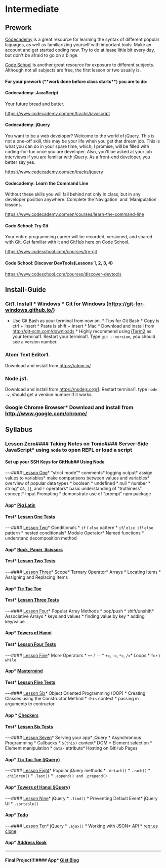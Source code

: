

# Intermediate

## Prework

[Codecademy](https://www.codecademy.com/) is a great resource for learning the syntax of different popular laguages, as well as familiarizing yourself with important tools. Make an account and get started coding now. Try to do at lease little bit every day, but don't be afraid to go on a binge.

[Code School](https://www.codeschool.com/) is another great resource for exposure to different subjects. Although not all subjects are free, the first lesson or two usually is.

#### For your prework \(\*\*work done before class starts\*\*\) you are to do:

#### Codecademy: JavaScript
Your future bread and butter.

https://www.codecademy.com/en/tracks/javascript

#### Codecademy: jQuery
You want to be a web developer? Welcome to the world of jQuery. This is not a one-off skill, this may be your life when you get that dream job. This is what you can do in your spare time, which, I promise, will be filled with coding-for-fun once you are developer. Also, you'll be asked at your job interviews if you are familiar with jQuery. As a front-end developer, you better say yes.

https://www.codecademy.com/en/tracks/jquery

#### Codecademy: Learn the Command Line
Without these skills you will fall behind not only in class, but in any developer position anywhere. Complete the\`Navigation\` and \`Manipulation\` lessons.

https://www.codecademy.com/en/courses/learn-the-command-line

#### Code School: Try Git 

Your entire programming career will be recorded, versioned, and shared with Git. Get familiar with it and GitHub here on Code School.

https://www.codeschool.com/courses/try-git

#### Code School: Discover DevTools(Lessons 1, 2, 3, 4)

https://www.codeschool.com/courses/discover-devtools


## Install-Guide


### Git1. Install * Windows * Git for Windows (https://git-for-windows.github.io/) 
* Use Git Bash as your terminal from now on. * Tips for Git Bash * Copy is ctrl + insert * Paste is shift + insert * Mac * Download and install from http://git-scm.com/downloads * Highly recommend using [iTerm2](https://www.iterm2.com/) as your terminal1. Restart your terminal1. Type `git --version`, you should see a version number.

### Atom Text Editor1. 
Download and install from https://atom.io/

### Node.js1. 
Download and install from https://nodejs.org/1. Restart terminal1. type `node -v`, should get a version number if it works.

### Google Chrome Browser* Download and install from http://www.google.com/chrome/


## Syllabus

### [Lesson Zero](https://github.com/AustinCodingAcademy/intermediate-textbook/blob/master/lessons/00LessonZero.md)#### Taking Notes on Tonic#### Server-Side JavaScript* using `node` to open REPL or load a script
#### Set up your SSH Keys for GitHub## Using Node
---#### [Lesson One](https://github.com/AustinCodingAcademy/intermediate-textbook/blob/master/lessons/01LessonOne.md)* "strict mode"* comments* logging output* assign values to variables* make comparisons between values and variables* overview of popular data types * boolean * undefined * null * number * string* `&&`, `||`, and `!` operators* basic understanding of "truthiness" concept* Input Prompting * demonstrate use of "prompt" npm package
#### App* [Pig Latin](https://github.com/AustinCodingAcademy/intermediate-textbook/blob/master/app-guides/01PigLatin.md)
#### Test* [Lesson One Tests](https://github.com/AustinCodingAcademy/frontend-intermediate-workbook/blob/gh-pages/test/01LessonOneTest.js)
---#### [Lesson Two](https://github.com/AustinCodingAcademy/intermediate-textbook/blob/master/lessons/02LessonTwo.md)* Conditionals * `if` / `else` pattern * `if`/ `else if`/ `else` pattern * nested conditionals* Modulo Operator* Named functions * understand decomposition method
#### App* [Rock, Paper, Scissors](https://github.com/AustinCodingAcademy/intermediate-textbook/blob/master/app-guides/02RockPaperScissors.md)
#### Test* [Lesson Two Tests](https://github.com/AustinCodingAcademy/frontend-intermediate-workbook/blob/gh-pages/test/02LessonTwoTest.js)
---#### [Lesson Three](https://github.com/AustinCodingAcademy/intermediate-textbook/blob/master/lessons/03LessonThree.md)* Scope* Ternary Operator* Arrays * Locating Items * Assigning and Replacing Items
#### App* [Tic Tac Toe](https://github.com/AustinCodingAcademy/intermediate-textbook/blob/master/app-guides/03TicTacToe.md)
#### Test* [Lesson Three Tests](https://github.com/AustinCodingAcademy/frontend-intermediate-workbook/blob/gh-pages/test/03LessonThreeTest.js)
---#### [Lesson Four](https://github.com/AustinCodingAcademy/intermediate-textbook/blob/master/lessons/04LessonFour.md)* Popular Array Methods * pop/push * shift/unshift* Associative Arrays * keys and values * finding value by key * adding key/value
#### App* [Towers of Hanoi](https://github.com/AustinCodingAcademy/intermediate-textbook/blob/master/app-guides/04TowersOfHanoi.md)
#### Test* [Lesson Four Tests](https://github.com/AustinCodingAcademy/frontend-intermediate-workbook/blob/gh-pages/test/04LessonFourTest.js)
---#### [Lesson Five](https://github.com/AustinCodingAcademy/intermediate-textbook/blob/master/lessons/05LessonFive.md)* More Operators * `++` / `--` * `+=`, `-=`, `*=`, `/=`* Loops * `for` / `while`
#### App* [Mastermind](https://github.com/AustinCodingAcademy/intermediate-textbook/blob/master/app-guides/05Mastermind.md)
#### Test* [Lesson Five Tests](https://github.com/AustinCodingAcademy/frontend-intermediate-workbook/blob/gh-pages/test/05LessonFiveTest.js)
---#### [Lesson Six](https://github.com/AustinCodingAcademy/intermediate-textbook/blob/master/lessons/06LessonSix.md)* Object Oriented Programming (OOP) * Creating Classes using the Constructor Method * `this` context * passing in arguments to contructor
#### App * [Checkers](https://github.com/AustinCodingAcademy/intermediate-textbook/blob/master/app-guides/06Checkers.md)
#### Test* [Lesson Six Tests](https://github.com/AustinCodingAcademy/frontend-intermediate-workbook/blob/gh-pages/test/06LessonSixTest.js)
---#### [Lesson Seven](https://github.com/AustinCodingAcademy/intermediate-textbook/blob/master/lessons/07LessonSeven.md)* Serving your app* jQuery * Asynchronous Programming * Callbacks * `$(this)` context* DOM * Element selection * Element manipulation * `data-` attribute* Hosting on GitHub Pages
#### App* [Tic Tac Toe (jQuery)](https://github.com/AustinCodingAcademy/intermediate-textbook/blob/master/app-guides/06Checkers.md)
---#### [Lesson Eight](https://github.com/AustinCodingAcademy/intermediate-textbook/blob/master/lessons/08LessonEight.md)* Popular jQuery methods * `.detach()` * `.each()` * `.children()` * `.last()` * `.append() and .prepend()`
#### App* [Towers of Hanoi (jQuery)](https://github.com/AustinCodingAcademy/intermediate-textbook/blob/master/app-guides/07TowersOfHanoi-jQuery.md)
---#### [Lesson Nine](https://github.com/AustinCodingAcademy/intermediate-textbook/blob/master/lessons/09LessonNine.md)* jQuery * `.find()` * Preventing Default Event* jQuery UI * `.sortable()`
#### App* [Todo](https://github.com/AustinCodingAcademy/intermediate-textbook/blob/master/app-guides/09Todo.md)
---#### [Lesson Ten](https://github.com/AustinCodingAcademy/intermediate-textbook/blob/master/lessons/10LessonTen.md)* jQuery * `.ajax()` * Working with JSON* API * [reqr.es clone](reqres-api.herokuapp.com)
#### App* [Address Book](https://github.com/AustinCodingAcademy/intermediate-textbook/blob/master/app-guides/10AddressBook.md)
---
#### Final Project!!!#### App* [Gist Blog](https://github.com/AustinCodingAcademy/intermediate-textbook/blob/master/app-guides/11GistBlog.md)





